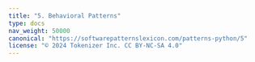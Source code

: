 ```yaml
---
title: "5. Behavioral Patterns"
type: docs
nav_weight: 50000
canonical: "https://softwarepatternslexicon.com/patterns-python/5"
license: "© 2024 Tokenizer Inc. CC BY-NC-SA 4.0"
---
```

